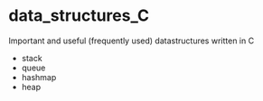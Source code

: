 # data_structures_C
Important and useful (frequently used) datastructures written in C

- stack
- queue
- hashmap
- heap
